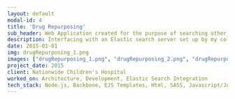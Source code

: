 ```yaml
---
layout: default
modal-id: 4
title: 'Drug Repurposing'
sub_header: Web Application created for the purpose of searching other ways in which a drug could be potentially used.
description: Interfacing with an Elastic search server set up by my colleague, created an interface that was capable of searching through a collection of data with the purpose of identifying drugs that could be used in ways different than their current predescribed use.
date: 2015-01-01
img: drugRepurposing_1.png
images: ["drugRepurposing_1.png", "drugRepurposing_2.png", "drugRepurposing_3.png", "drugRepurposing_4.png", "drugRepurposing_5.png", "drugRepurposing_6.png"]
project_date: 2015
client: Nationwide Children's Hospital
worked_on: Architecture, Development, Elastic Search Integration
tech_stack: Node.js, Backbone, EJS Templates, Html, SASS, Javascript/Jquery, CentOS/Apache/NodeJS Setup
---
```

